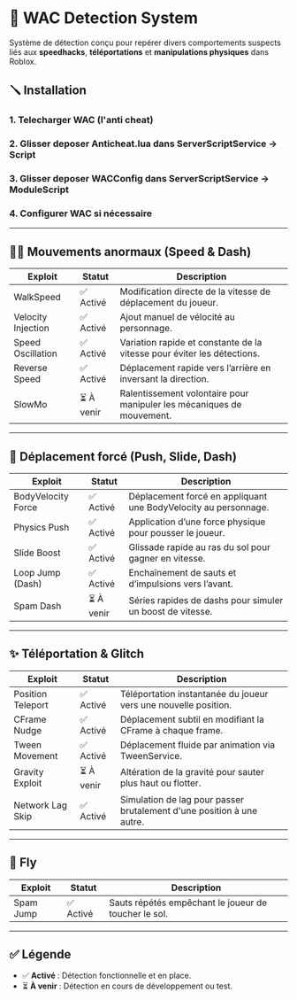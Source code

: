 # 🚨 WAC Detection System

Système de détection conçu pour repérer divers comportements suspects liés aux **speedhacks**, **téléportations** et **manipulations physiques** dans Roblox.

## 🪛 Installation
### 1. Telecharger WAC (l'anti cheat)
### 2. Glisser deposer Anticheat.lua dans ServerScriptService -> Script
### 3. Glisser deposer WACConfig dans ServerScriptService -> ModuleScript
### 4. Configurer WAC si nécessaire
---

## 🏃‍♂️ Mouvements anormaux (Speed & Dash)

| Exploit            | Statut    | Description                                                                 |
|--------------------|-----------|-----------------------------------------------------------------------------|
| WalkSpeed          | ✅ Activé | Modification directe de la vitesse de déplacement du joueur.               |
| Velocity Injection | ✅ Activé | Ajout manuel de vélocité au personnage.                                    |
| Speed Oscillation  | ✅ Activé | Variation rapide et constante de la vitesse pour éviter les détections.    |
| Reverse Speed      | ✅ Activé | Déplacement rapide vers l’arrière en inversant la direction.               |
| SlowMo             | ⏳ À venir| Ralentissement volontaire pour manipuler les mécaniques de mouvement.      |

---

## 🚀 Déplacement forcé (Push, Slide, Dash)

| Exploit            | Statut    | Description                                                                 |
|--------------------|-----------|-----------------------------------------------------------------------------|
| BodyVelocity Force | ✅ Activé | Déplacement forcé en appliquant une BodyVelocity au personnage.            |
| Physics Push       | ✅ Activé | Application d’une force physique pour pousser le joueur.                   |
| Slide Boost        | ✅ Activé | Glissade rapide au ras du sol pour gagner en vitesse.                      |
| Loop Jump (Dash)   | ✅ Activé | Enchaînement de sauts et d’impulsions vers l’avant.                        |
| Spam Dash          | ⏳ À venir| Séries rapides de dashs pour simuler un boost de vitesse.                 |

---

## ✨ Téléportation & Glitch

| Exploit            | Statut    | Description                                                                 |
|--------------------|-----------|-----------------------------------------------------------------------------|
| Position Teleport  | ✅ Activé | Téléportation instantanée du joueur vers une nouvelle position.            |
| CFrame Nudge       | ✅ Activé | Déplacement subtil en modifiant la CFrame à chaque frame.                  |
| Tween Movement     | ✅ Activé | Déplacement fluide par animation via TweenService.                         |
| Gravity Exploit    | ⏳ À venir| Altération de la gravité pour sauter plus haut ou flotter.                 |
| Network Lag Skip   | ✅ Activé | Simulation de lag pour passer brutalement d'une position à une autre.      |

---

## 🐸 Fly

| Exploit     | Statut    | Description                                                  |
|-------------|-----------|--------------------------------------------------------------|
| Spam Jump   | ✅ Activé | Sauts répétés empêchant le joueur de toucher le sol.         |

---

## ✅ Légende

- ✅ **Activé** : Détection fonctionnelle et en place.  
- ⏳ **À venir** : Détection en cours de développement ou test.
